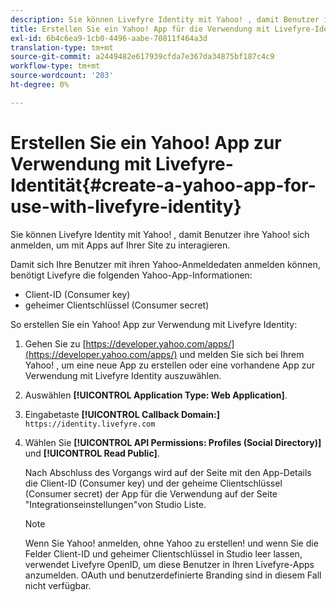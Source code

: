 ```yaml
---
description: Sie können Livefyre Identity mit Yahoo! , damit Benutzer ihre Yahoo! sich anmelden, um mit Apps auf Ihrer Site zu interagieren.
title: Erstellen Sie ein Yahoo! App für die Verwendung mit Livefyre-Identität
exl-id: 6b4c6ea9-1cb0-4496-aabe-70811f464a3d
translation-type: tm+mt
source-git-commit: a2449482e617939cfda7e367da34875bf187c4c9
workflow-type: tm+mt
source-wordcount: '203'
ht-degree: 0%

---
```


# Erstellen Sie ein Yahoo! App zur Verwendung mit Livefyre-Identität{#create-a-yahoo-app-for-use-with-livefyre-identity}

Sie können Livefyre Identity mit Yahoo! , damit Benutzer ihre Yahoo! sich anmelden, um mit Apps auf Ihrer Site zu interagieren.

Damit sich Ihre Benutzer mit ihren Yahoo-Anmeldedaten anmelden können, benötigt Livefyre die folgenden Yahoo-App-Informationen:

* Client-ID (Consumer key)
* geheimer Clientschlüssel (Consumer secret)

So erstellen Sie ein Yahoo! App zur Verwendung mit Livefyre Identity:

1. Gehen Sie zu [https://developer.yahoo.com/apps/](https://developer.yahoo.com/apps/) und melden Sie sich bei Ihrem Yahoo! , um eine neue App zu erstellen oder eine vorhandene App zur Verwendung mit Livefyre Identity auszuwählen.
1. Auswählen **[!UICONTROL Application Type: Web Application]**.
1. Eingabetaste **[!UICONTROL Callback Domain:]** `https://identity.livefyre.com`
1. Wählen Sie **[!UICONTROL API Permissions: Profiles (Social Directory)]** und **[!UICONTROL Read Public]**.

   Nach Abschluss des Vorgangs wird auf der Seite mit den App-Details die Client-ID (Consumer key) und der geheime Clientschlüssel (Consumer secret) der App für die Verwendung auf der Seite &quot;Integrationseinstellungen&quot;von Studio Liste.

   >[!NOTE]
   >
   >Wenn Sie Yahoo! anmelden, ohne Yahoo zu erstellen! und wenn Sie die Felder Client-ID und geheimer Clientschlüssel in Studio leer lassen, verwendet Livefyre OpenID, um diese Benutzer in Ihren Livefyre-Apps anzumelden. OAuth und benutzerdefinierte Branding sind in diesem Fall nicht verfügbar.

